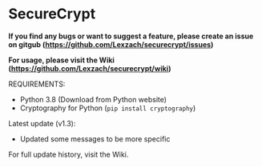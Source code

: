 # SecureCrypt

**If you find any bugs or want to suggest a feature, please create an issue on gitgub (https://github.com/Lexzach/securecrypt/issues)**

**For usage, please visit the Wiki (https://github.com/Lexzach/securecrypt/wiki)**

REQUIREMENTS:
- Python 3.8 (Download from Python website)
- Cryptography for Python (`pip install cryptography`)

Latest update (v1.3):
- Updated some messages to be more specific

For full update history, visit the Wiki.
